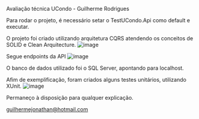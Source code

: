Avaliação técnica UCondo - Guilherme Rodrigues

Para rodar o projeto, é necessário setar o TestUCondo.Api como default e executar.

O projeto foi criado utilizando arquitetura CQRS atendendo os conceitos de SOLID e Clean Arquitecture.
![image](https://github.com/user-attachments/assets/016c4664-f22a-40d5-ae7a-ee1c05ccc1a9)

Segue endpoints da API
![image](https://github.com/user-attachments/assets/8933f18f-a3bb-4cd4-a607-c46b65eddf40)

O banco de dados utilizado foi o SQL Server, apontando para localhost.

Afim de exemplificação, foram criados alguns testes unitários, utilizando XUnit.
![image](https://github.com/user-attachments/assets/cab4ed80-567a-4f91-a8b8-c5086ad8d1fc)

Permaneço à disposição para qualquer explicação.

guilhermejonathan@hotmail.com

